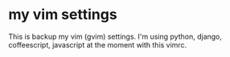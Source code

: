 my vim settings
===============

This is backup my vim (gvim) settings.
I'm using  python, django, coffeescript, javascript at the moment with this vimrc.
